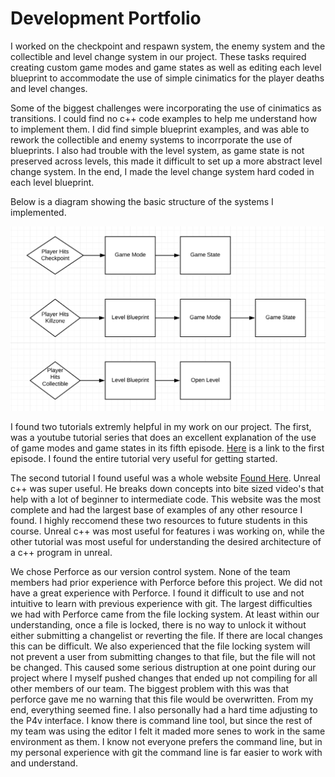# Development Portfolio

I worked on the checkpoint and respawn system, the enemy system and the collectible and level change system in our project. These tasks required creating custom game modes and game states as well as editing each level blueprint to accommodate the use of simple cinimatics for the player deaths and level changes. 
 
Some of the biggest challenges were incorporating the use of cinimatics as transitions. I could find no c++ code examples to help me understand how to implement them. I did find simple blueprint examples, and was able to rework the collectible and enemy systems to incorrporate the use of blueprints. I also had trouble with the level system, as game state is not preserved across levels, this made it difficult to set up a more abstract level change system. In the end, I made the level change system hard coded in each level blueprint.

Below is a diagram showing the basic structure of the systems I implemented. 

![Diagram](/diagram.png)

I found two tutorials extremly helpful in my work on our project. The first, was a youtube tutorial series that does an excellent explanation of the use of game modes and game states in its fifth episode. [Here](https://www.youtube.com/watch?v=3JpNil0_gm4&list=RDCMUCpsN2TfWGmun4peN2IPgcKg&start_radio=1&t=1) is a link to the first episode.  I found the entire tutorial very useful for getting started.

The second tutorial I found useful was a whole website [Found Here](https://unrealcpp.com/). Unreal c++ was super useful. He breaks down concepts into bite sized video's that help with a lot of beginner to intermediate code. This website was the most complete and had the largest base of examples of any other resource I found. I highly reccomend these two resources to future students in this course.  Unreal c++ was most useful for features i was working on, while the other tutorial was most useful for understanding the desired architecture of a c++ program in unreal.

We chose Perforce as our version control system. None of the team members had prior experience with Perforce before this project. We did not have a great experience with Perforce. I found it difficult to use and not intuitive to learn with previous experience with git. The largest difficulties we had with Perforce came from the file locking system. At least within our understanding, once a file is locked,
there is no way to unlock it without either submitting a changelist or reverting the file. If there are local changes this can be difficult. We also experienced that the  file locking system will not prevent a user from submitting changes to that file, but the file will not be changed. This caused some serious distruption at one point during our project where I myself pushed changes that ended up not compiling for all other members of our team. The biggest problem with this was that perforce gave me no warning that this file would be overwritten. From my end, everything seemed fine. I also personally had a hard time adjusting to the P4v interface. I know there is command line tool, but since the rest of my team was using the editor I felt it maded more senes to work in the same environment as them. I know not everyone prefers the command line, but in my personal experience with git the command line is far easier to work with and understand.
